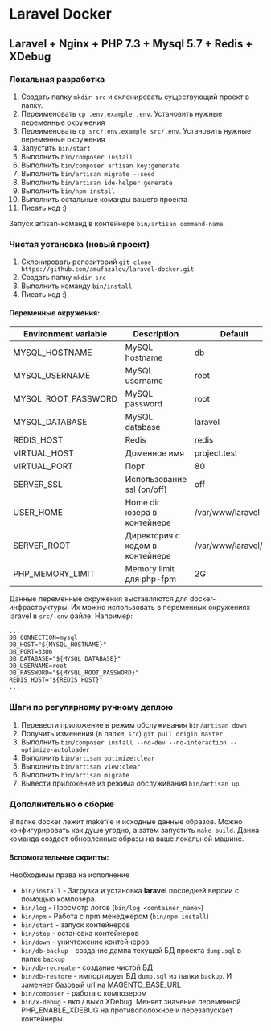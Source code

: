 # Laravel Docker

## Laravel + Nginx + PHP 7.3 + Mysql 5.7 + Redis + XDebug

### Локальная разработка
1. Создать папку `mkdir src` и склонировать существующий проект в папку.
2. Переименовать `cp .env.example .env`. Установить нужные переменные окружения
3. Переименовать `cp src/.env.example src/.env`. Установить нужные переменные окружения
4. Запустить `bin/start`
5. Выполнить `bin/composer install`
6. Выполнить `bin/composer artisan key:generate`
7. Выполнить `bin/artisan migrate --seed`
8. Выполнить `bin/artisan ide-helper:generate`
9. Выполнить `bin/npm install`
10. Выполнить остальные команды вашего проекта
11. Писать код :)

Запуск artisan-команд в контейнере `bin/artisan command-name`

### Чистая установка (новый проект)
1. Склонировать репозиторий `git clone https://github.com/amufazalov/laravel-docker.git`
2. Создать папку `mkdir src`
3. Выполнить команду `bin/install`
4. Писать код :)

#### Переменные окружения:
Environment variable  | Description                     | Default
--------------------  | -----------                     | -------
MYSQL_HOSTNAME        | MySQL hostname                  | db
MYSQL_USERNAME        | MySQL username                  | root
MYSQL_ROOT_PASSWORD   | MySQL password                  | root
MYSQL_DATABASE        | MySQL database                  | laravel
REDIS_HOST            | Redis                           | redis
VIRTUAL_HOST          | Доменное имя                    | project.test
VIRTUAL_PORT          | Порт                            | 80
SERVER_SSL            | Использование ssl (on/off)      | off
USER_HOME             | Home dir юзера в контейнере     | /var/www/laravel
SERVER_ROOT           | Директория с кодом в контейнере | /var/www/laravel/src
PHP_MEMORY_LIMIT      | Memory limit для php-fpm        | 2G

Данные переменные окружения выставляются для docker-инфраструктуры.
Их можно использовать в переменных окружениях laravel в `src/.env` файле.
Например:
```
...
DB_CONNECTION=mysql
DB_HOST="${MYSQL_HOSTNAME}"
DB_PORT=3306
DB_DATABASE="${MYSQL_DATABASE}"
DB_USERNAME=root
DB_PASSWORD="${MYSQL_ROOT_PASSWORD}"
REDIS_HOST="${REDIS_HOST}"
...
```

### Шаги по регулярному ручному деплою
1. Перевести приложение в режим обслуживания `bin/artisan down`
2. Получить изменения (в папке, `src`) `git pull origin master`
3. Выполнить `bin/composer install --no-dev --no-interaction --optimize-autoloader`
4. Выполнить `bin/artisan optimize:clear`
5. Выполнить `bin/artisan view:clear`
6. Выполнить `bin/artisan migrate`
7. Вывести приложение из режима обслуживания `bin/artisan up`

### Дополнительно о сборке
В папке docker лежит makefile и исходные данные образов. 
Можно конфигурировать как душе угодно, а затем запустить `make build`. 
Данна команда создаст обновленные образы на ваше локальной машине.

#### Вспомогательные скрипты:
Необходимы права на исполнение

* `bin/install` - Загрузка и установка **laravel** последней версии с помощью композера.
* `bin/log` - Просмотр логов (`bin/log <container_name>`)
* `bin/npm` - Работа с npm менеджером (`bin/npm install`)
* `bin/start` - запуск контейнеров
* `bin/stop` - остановка контейнеров
* `bin/down` - уничтожение контейнеров
* `bin/db-backup` - создание дампа текущей БД проекта `dump.sql` в папке `backup`
* `bin/db-recreate` - создание чистой БД
* `bin/db-restore` - импортирует БД `dump.sql` из папки `backup`. И заменяет базовый url на MAGENTO_BASE_URL
* `bin/composer` - работа с композером 
* `bin/x-debug` - вкл / выкл XDebug. Меняет значение переменной PHP_ENABLE_XDEBUG на противоположное и перезапускает контейнеры.
